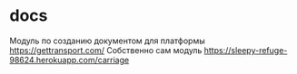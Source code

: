 # docs

Модуль по созданию документом для платформы https://gettransport.com/
Собственно сам модуль https://sleepy-refuge-98624.herokuapp.com/carriage
